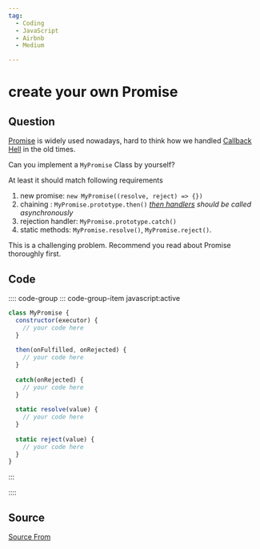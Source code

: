 ```yaml
---
tag:
  - Coding
  - JavaScript
  - Airbnb
  - Medium

---
```

  
# create your own Promise

## Question
[Promise](https://developer.mozilla.org/en-US/docs/Web/JavaScript/Reference/Global_Objects/Promise) is widely used nowadays, hard to think how we handled [Callback Hell](http://callbackhell.com) in the old times.

Can you implement a `MyPromise` Class by yourself?

At least it should match following requirements

1.  new promise: `new MyPromise((resolve, reject) => {})`
2.  chaining : `MyPromise.prototype.then()` _[then handlers](https://developer.mozilla.org/en-US/docs/Web/JavaScript/Reference/Global_Objects/Promise/then) should be called asynchronously_
3.  rejection handler: `MyPromise.prototype.catch()`
4.  static methods: `MyPromise.resolve()`, `MyPromise.reject()`.

This is a challenging problem. Recommend you read about Promise thoroughly first.

## Code
:::: code-group
::: code-group-item javascript:active
```javascript
class MyPromise {
  constructor(executor) {
    // your code here
  }
  
  then(onFulfilled, onRejected) {
    // your code here
  }
  
  catch(onRejected) {
    // your code here
  }
  
  static resolve(value) {
    // your code here
  }
  
  static reject(value) {
    // your code here
  }
}
```
:::
    
::::



##  Source
[Source From](https://bigfrontend.dev/problem/create-your-own-Promise)

  